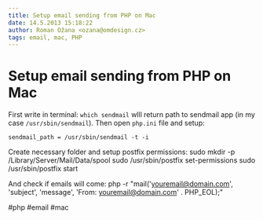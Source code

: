 ```yaml
---
title: Setup email sending from PHP on Mac
date: 14.5.2013 15:18:22
author: Roman Ožana <ozana@omdesign.cz>
tags: email, mac, PHP
---
```



# Setup email sending from PHP on Mac

First write in terminal: `which sendmail` wlll return path to sendmail app (in my case `/usr/sbin/sendmail`). Then open `php.ini` file and setup:


    sendmail_path = /usr/sbin/sendmail -t -i


 Create necessary folder and setup postfix permissions: 
    sudo mkdir -p /Library/Server/Mail/Data/spool
    sudo /usr/sbin/postfix set-permissions
    sudo /usr/sbin/postfix start


 And check if emails will come: 
    php -r "mail('youremail@domain.com', 'subject', 'message', 'From: <youremail@domain.com>' . PHP_EOL);"


 #php #email #mac